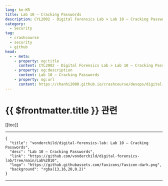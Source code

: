 ```yaml
---
lang: ko-KR
title: Lab 10 — Cracking Passwords
description: CYL2002 - Digital Forensics Lab > Lab 10 — Cracking Passwords
category:
  - Security
tag:
  - crashcourse
  - security
  - github
head:
  - - meta:
    - property: og:title
      content: CYL2002 - Digital Forensics Lab > Lab 10 — Cracking Passwords
    - property: og:description
      content: Lab 10 — Cracking Passwords
    - property: og:url
      content: https://chanhi2000.github.io/crashcourse/devops/digital-forensics-lab/09.html
---
```


# {{ $frontmatter.title }} 관련

[[toc]]

---

```component VPCard
{
  "title": "vonderchild/digital-forensics-lab: Lab 10 — Cracking Passwords",
  "desc": "Lab 10 — Cracking Passwords",
  "link": "https://github.com/vonderchild/digital-forensics-lab/tree/main/Lab%2010",
  "logo": "https://github.githubassets.com/favicons/favicon-dark.png",
  "background": "rgba(13,16,20,0.2)"
}
```

---
